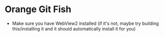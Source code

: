 # Orange Git Fish

* Make sure you have WebView2 installed (if it's not, maybe try building this/installing it and it should automatically install it for you)
